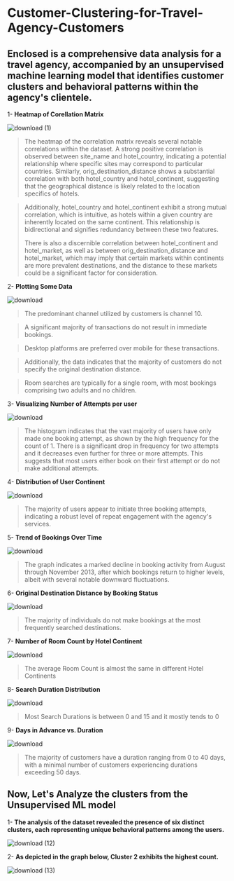 # Customer-Clustering-for-Travel-Agency-Customers

## Enclosed is a comprehensive data analysis for a travel agency, accompanied by an unsupervised machine learning model that identifies customer clusters and behavioral patterns within the agency's clientele.

1- **Heatmap of Corellation Matrix**

![download (1)](https://github.com/itsahmedmohamedamin/Customer-Clustering-for-Travel-Agency-Customers/assets/50253297/0459554f-ce03-493c-b205-478406c99ad5)

> The heatmap of the correlation matrix reveals several notable correlations within the dataset. A strong positive correlation is observed between site_name and hotel_country, indicating a potential relationship where specific sites may correspond to particular countries. Similarly, orig_destination_distance shows a substantial correlation with both hotel_country and hotel_continent, suggesting that the geographical distance is likely related to the location specifics of hotels.

> Additionally, hotel_country and hotel_continent exhibit a strong mutual correlation, which is intuitive, as hotels within a given country are inherently located on the same continent. This relationship is bidirectional and signifies redundancy between these two features.
> 
> There is also a discernible correlation between hotel_continent and hotel_market, as well as between orig_destination_distance and hotel_market, which may imply that certain markets within continents are more prevalent destinations, and the distance to these markets could be a significant factor for consideration.

2- **Plotting Some Data**

![download](https://github.com/itsahmedmohamedamin/Customer-Clustering-for-Travel-Agency-Customers/assets/50253297/e801517e-2fd3-4361-aee4-af87c9f4be44)


> The predominant channel utilized by customers is channel 10.

> A significant majority of transactions do not result in immediate bookings.

> Desktop platforms are preferred over mobile for these transactions.

> Additionally, the data indicates that the majority of customers do not specify the original destination distance.

> Room searches are typically for a single room, with most bookings comprising two adults and no children.

3- **Visualizing Number of Attempts per user**

![download](https://github.com/itsahmedmohamedamin/Customer-Clustering-for-Travel-Agency-Customers/assets/50253297/960ee7de-1195-490d-a81d-8cd4ce8355c8)

> The histogram indicates that the vast majority of users have only made one booking attempt, as shown by the high frequency for the count of 1. There is a significant drop in frequency for two attempts and it decreases even further for three or more attempts. This suggests that most users either book on their first attempt or do not make additional attempts.

4- **Distribution of User Continent**

![download](https://github.com/itsahmedmohamedamin/Customer-Clustering-for-Travel-Agency-Customers/assets/50253297/852980b9-bc88-4e12-acef-0280438dbdd8)


> The majority of users appear to initiate three booking attempts, indicating a robust level of repeat engagement with the agency's services.

5- **Trend of Bookings Over Time**

![download](https://github.com/itsahmedmohamedamin/Customer-Clustering-for-Travel-Agency-Customers/assets/50253297/e0cd3d2b-caad-4b7e-8f23-1d6013584ef8)


> The graph indicates a marked decline in booking activity from August through November 2013, after which bookings return to higher levels, albeit with several notable downward fluctuations.

6- **Original Destination Distance by Booking Status**

![download](https://github.com/itsahmedmohamedamin/Customer-Clustering-for-Travel-Agency-Customers/assets/50253297/094dc8a7-c5e1-467b-ae46-292ef4a29829)

> The majority of individuals do not make bookings at the most frequently searched destinations.

7- **Number of Room Count by Hotel Continent**

![download](https://github.com/itsahmedmohamedamin/Customer-Clustering-for-Travel-Agency-Customers/assets/50253297/21b7319a-efa9-4d9a-a6f4-c6a7831f65f7)

> The average Room Count is almost the same in different Hotel Continents


8- **Search Duration Distribution**

![download](https://github.com/itsahmedmohamedamin/Customer-Clustering-for-Travel-Agency-Customers/assets/50253297/75ed7475-e9ad-438f-b033-120f2ccc1d5f)

> Most Search Durations is between 0 and 15 and it mostly tends to 0


9- **Days in Advance vs. Duration**

![download](https://github.com/itsahmedmohamedamin/Customer-Clustering-for-Travel-Agency-Customers/assets/50253297/21c2b3cd-2603-41be-9da8-14cf9e41d776)

> The majority of customers have a duration ranging from 0 to 40 days, with a minimal number of customers experiencing durations exceeding 50 days.


## Now, Let's Analyze the clusters from the Unsupervised ML model

1- **The analysis of the dataset revealed the presence of six distinct clusters, each representing unique behavioral patterns among the users.**

![download (12)](https://github.com/itsahmedmohamedamin/Customer-Clustering-for-Travel-Agency-Customers/assets/50253297/4d421e18-5130-4811-b7f9-cff7993e4b32)

2- **As depicted in the graph below, Cluster 2 exhibits the highest count.**

![download (13)](https://github.com/itsahmedmohamedamin/Customer-Clustering-for-Travel-Agency-Customers/assets/50253297/652d7e5c-a9f8-48b0-9fb6-997c86c94416)
